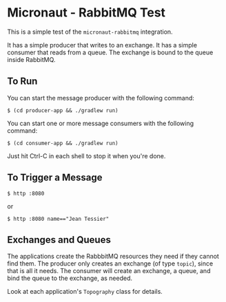 # Micronaut - RabbitMQ Test

This is a simple test of the `micronaut-rabbitmq` integration.

It has a simple producer that writes to an exchange.  It has a simple consumer
that reads from a queue.  The exchange is bound to the queue inside RabbitMQ.

## To Run

You can start the message producer with the following command:

    $ (cd producer-app && ./gradlew run)

You can start one or more message consumers with the following command:

    $ (cd consumer-app && ./gradlew run)

Just hit Ctrl-C in each shell to stop it when you're done.

## To Trigger a Message

    $ http :8080

or

    $ http :8080 name=="Jean Tessier"

## Exchanges and Queues

The applications create the RabbbitMQ resources they need if they cannot find
them.  The producer only creates an exchange (of type `topic`), since that is
all it needs.  The consumer will create an exchange, a queue, and bind the queue
to the exchange, as needed.

Look at each application's `Topography` class for details.
